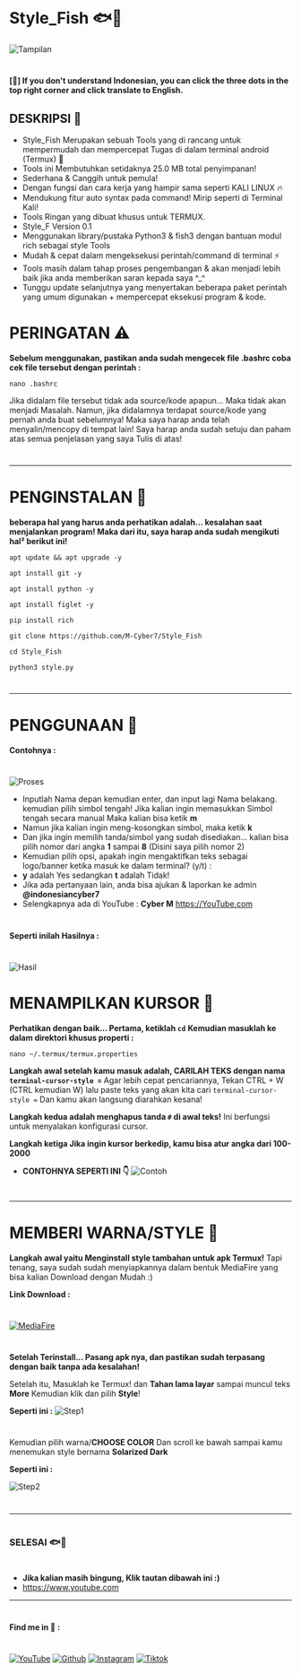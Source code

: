 # Style_Fish 🐟🐠
![Tampilan](Data/Tampilan1.jpg)
#
**[🤨] If you don't understand Indonesian, you can click the three dots in the top right corner and click translate to English.**
## DESKRIPSI 🎯
* Style_Fish Merupakan sebuah Tools yang di rancang untuk mempermudah dan mempercepat Tugas di dalam terminal android (Termux) 🔵
* Tools ini Membutuhkan setidaknya 25.0 MB total penyimpanan!
* Sederhana & Canggih untuk pemula!
* Dengan fungsi dan cara kerja yang hampir sama seperti KALI LINUX 🔥
* Mendukung fitur auto syntax pada command! Mirip seperti di Terminal Kali!
* Tools Ringan yang dibuat khusus untuk TERMUX.
* Style_F Version 0.1
* Menggunakan library/pustaka Python3 & fish3 dengan bantuan modul rich sebagai style Tools
* Mudah & cepat dalam mengeksekusi perintah/command di terminal ⚡
* Tools masih dalam tahap proses pengembangan & akan menjadi lebih baik jika anda memberikan saran kepada saya ^_^
* Tunggu update selanjutnya yang menyertakan beberapa paket perintah yang umum digunakan + mempercepat eksekusi program & kode.
# PERINGATAN ⚠️
**Sebelum menggunakan, pastikan anda sudah mengecek file .bashrc coba cek file tersebut dengan perintah :**
```
nano .bashrc
```
Jika didalam file tersebut tidak ada source/kode apapun... Maka tidak akan menjadi Masalah. Namun, jika didalamnya terdapat source/kode yang pernah anda buat sebelumnya! Maka saya harap anda telah menyalin/mencopy di tempat lain! Saya harap anda sudah setuju dan paham atas semua penjelasan yang saya Tulis di atas!
#
____________________________________
#
# PENGINSTALAN 🚀
**beberapa hal yang harus anda perhatikan adalah... kesalahan saat menjalankan program!
Maka dari itu, saya harap anda sudah mengikuti hal² berikut ini!**

```
apt update && apt upgrade -y
```

```
apt install git -y
```

```
apt install python -y
```

```
apt install figlet -y
```

```
pip install rich
```

```
git clone https://github.com/M-Cyber7/Style_Fish
```

```
cd Style_Fish
```

```
python3 style.py
```
#
___________________________________
#
# PENGGUNAAN 🎯
**Contohnya :**
#
![Proses](Data/proses.jpg)
* Inputlah Nama depan kemudian enter, dan input lagi Nama belakang. kemudian pilih simbol tengah! Jika kalian ingin memasukkan Simbol tengah secara manual Maka kalian bisa ketik **m**
* Namun jika kalian ingin meng-kosongkan simbol, maka ketik **k**
* Dan jika ingin memilih tanda/simbol yang sudah disediakan... kalian bisa pilih nomor dari angka **1** sampai **8** (Disini saya pilih nomor 2)
* Kemudian pilih opsi, apakah ingin mengaktifkan teks sebagai logo/banner ketika masuk ke dalam terminal? (y/t) :
* **y** adalah Yes sedangkan **t** adalah Tidak!
* Jika ada pertanyaan lain, anda bisa ajukan & laporkan ke admin **@indonesiancyber7** 
* Selengkapnya ada di YouTube :
**Cyber M**
https://YouTube.com
#
**Seperti inilah Hasilnya :**
#
![Hasil](Data/hasil.jpg)
#
#
# MENAMPILKAN KURSOR 🚀
**Perhatikan dengan baik... Pertama, ketiklah ```cd```**
**Kemudian masuklah ke dalam direktori khusus properti :**
```
nano ~/.termux/termux.properties
```
**Langkah awal setelah kamu masuk adalah, CARILAH TEKS dengan nama ```terminal-cursor-style =```**
Agar lebih cepat pencariannya, Tekan CTRL + W (CTRL kemudian W) lalu paste teks yang akan kita cari ```terminal-cursor-style =``` Dan kamu akan langsung diarahkan kesana!

**Langkah kedua adalah menghapus tanda ```#``` di awal teks!** Ini berfungsi untuk menyalakan konfigurasi cursor.

**Langkah ketiga Jika ingin kursor berkedip, kamu bisa atur angka dari 100-2000**

* **CONTOHNYA SEPERTI INI 👇**
![Contoh](Data/contoh.jpg)
#
___________________________________
#
# MEMBERI WARNA/STYLE 🔵
**Langkah awal yaitu Menginstall style tambahan untuk apk Termux!**
Tapi tenang, saya sudah sudah menyiapkannya dalam bentuk MediaFire yang bisa kalian Download dengan Mudah :)

**Link Download :**
#
[![MediaFire](https://img.shields.io/badge/mediafire-TermuxStyle-blue?style=for-the-badge&logo=mediafire)](https://www.mediafire.com/file/2h200cf5iabssdk/Termux-style.apk/file)
#
**Setelah Terinstall... Pasang apk nya, dan pastikan sudah terpasang dengan baik tanpa ada kesalahan!**

Setelah itu, Masuklah ke Termux! dan **Tahan lama layar** sampai muncul teks **More** Kemudian klik dan pilih **Style**!

**Seperti ini :**
![Step1](Data/step1.jpg)
#
Kemudian pilih warna/**CHOOSE COLOR** Dan scroll ke bawah sampai kamu menemukan style bernama **Solarized Dark** 

**Seperti ini :**

![Step2](Data/step2.jpg)
#
___________________________________
#
### SELESAI 🐟🐠
#
* **Jika kalian masih bingung, Klik tautan dibawah ini :)**
* https://www.youtube.com
___________________________________
#
**Find me in 🌟 :** 
#
[![YouTube](https://img.shields.io/badge/youtube-CyberM-red?style=for-the-badge&logo=youtube)](https://youtube.com/@educationM-Cyber_29?si=rxS2h8Wh9Nd3SSvw)
[![Github](https://img.shields.io/badge/Github-M--Cyber7-white?style=for-the-badge&logo=github)](https://github.com/M-Cyber7)
[![Instagram](https://img.shields.io/badge/IG-%40indonesiancyber7-orange?style=for-the-badge&logo=instagram)](https://www.instagram.com/Indonesiancyber7)
[![Tiktok](https://img.shields.io/badge/tiktok-%40CyberM-cyan?style=for-the-badge&logo=tiktok)](https://tiktok.com/@educationm_cyber_29)
